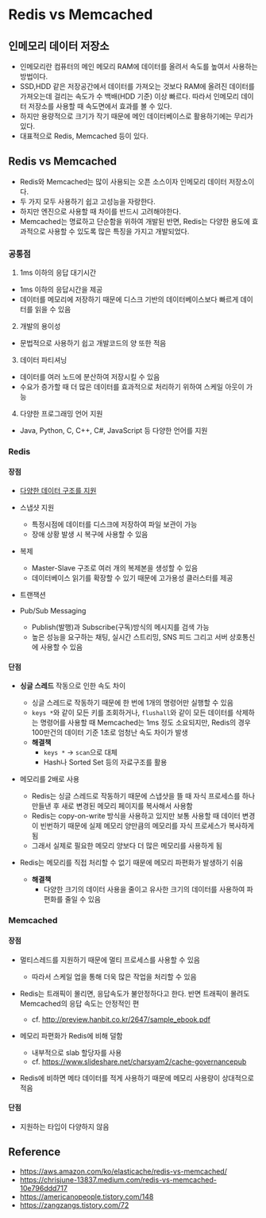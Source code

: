 # Redis vs Memcached

## 인메모리 데이터 저장소
- 인메모리란 컴퓨터의 메인 메모리 RAM에 데이터를 올려서 속도를 높여서 사용하는 방법이다.
- SSD,HDD 같은 저장공간에서 데이터를 가져오는 것보다 RAM에 올려진 데이터를 가져오는데 걸리는 속도가 수 백배(HDD 기준) 이상 빠르다. 따라서 인메모리 데이터 저장소를 사용할 때 속도면에서 효과를 볼 수 있다.
- 하지만 용량적으로 크기가 작기 때문에 메인 데이터베이스로 활용하기에는 무리가 있다.
- 대표적으로 Redis, Memcached 등이 있다.

## Redis vs Memcached
- Redis와 Memcached는 많이 사용되는 오픈 소스이자 인메모리 데이터 저장소이다.
- 두 가지 모두 사용하기 쉽고 고성능을 자랑한다.
- 하지만 엔진으로 사용할 때 차이를 반드시 고려해야한다.
- Memcached는 명료하고 단순함을 위하여 개발된 반면, Redis는 다양한 용도에 효과적으로 사용할 수 있도록 많은 특징을 가지고 개발되었다.

### 공통점
1. 1ms 이하의 응답 대기시간
- 1ms 이하의 응답시간을 제공
- 데이터를 메모리에 저장하기 때문에 디스크 기반의 데이터베이스보다 빠르게 데이터를 읽을 수 있음

2. 개발의 용이성
- 문법적으로 사용하기 쉽고 개발코드의 양 또한 적음

3. 데이터 파티셔닝
- 데이터를 여러 노드에 분산하여 저장시킬 수 있음
- 수요가 증가할 때 더 많은 데이터를 효과적으로 처리하기 위하여 스케일 아웃이 가능

4. 다양한 프로그래밍 언어 지원
- Java, Python, C, C++, C#, JavaScript 등 다양한 언어를 지원

### Redis
#### 장점
- [다양한 데이터 구조를 지원](https://github.com/ruthetum/study/tree/main/redis#2-redis-%EB%8D%B0%EC%9D%B4%ED%84%B0-%ED%83%80%EC%9E%85-%ED%99%9C%EC%9A%A9%ED%95%98%EA%B8%B0)

- 스냅샷 지원
    - 특정시점에 데이터를 디스크에 저장하여 파일 보관이 가능
    - 장애 상황 발생 시 복구에 사용할 수 있음

- 복제
    - Master-Slave 구조로 여러 개의 복제본을 생성할 수 있음
    - 데이터베이스 읽기를 확장할 수 있기 때문에 고가용성 클러스터를 제공

- 트랜잭션

- Pub/Sub Messaging
    - Publish(발행)과 Subscribe(구독)방식의 메시지를 검색 가능
    - 높은 성능을 요구하는 채팅, 실시간 스트리밍, SNS 피드 그리고 서버 상호통신에 사용할 수 있음

#### 단점
- **싱글 스레드** 작동으로 인한 속도 차이
    - 싱글 스레드로 작동하기 때문에 한 번에 1개의 명령어만 실행할 수 있음
    - `keys *`와 같이 모든 키를 조회하거나, `flushall`와 같이 모든 데이터를 삭제하는 명령어를 사용할 때 Memcached는 1ms 정도 소요되지만, Redis의 경우 100만건의 데이터 기준 1초로 엄청난 속도 차이가 발생
    - **해결책**
        - `keys *` → `scan`으로 대체
        - Hash나 Sorted Set 등의 자료구조를 활용

- 메모리를 2배로 사용
    - Redis는 싱글 스레드로 작동하기 때문에 스냅샷을 뜰 때 자식 프로세스를 하나 만들낸 후 새로 변경된 메모리 페이지를 복사해서 사용함
    - Redis는 copy-on-write 방식을 사용하고 있지만 보통 사용할 때 데이터 변경이 빈번하기 때문에 실제 메모리 양만큼의 메모리를 자식 프로세스가 복사하게 됨
    - 그래서 실제로 필요한 메모리 양보다 더 많은 메모리를 사용하게 됨

- Redis는 메모리를 직접 처리할 수 없기 때문에 메모리 파편화가 발생하기 쉬움
    - **해결책**
        - 다양한 크기의 데이터 사용을 줄이고 유사한 크기의 데이터를 사용하여 파편화를 줄일 수 있음

### Memcached
#### 장점
- 멀티스레드를 지원하기 때문에 멀티 프로세스를 사용할 수 있음
    - 따라서 스케일 업을 통해 더욱 많은 작업을 처리할 수 있음

- Redis는 트래픽이 몰리면, 응답속도가 불안정하다고 한다. 반면 트래픽이 몰려도 Memcached의 응답 속도는 안정적인 편
    - cf. http://preview.hanbit.co.kr/2647/sample_ebook.pdf

- 메모리 파편화가 Redis에 비해 덜함
    - 내부적으로 slab 할당자를 사용
    - cf. https://www.slideshare.net/charsyam2/cache-governancepub

- Redis에 비하면 메타 데이터를 적게 사용하기 때문에 메모리 사용량이 상대적으로 적음

#### 단점
- 지원하는 타입이 다양하지 않음

## Reference
- https://aws.amazon.com/ko/elasticache/redis-vs-memcached/
- https://chrisjune-13837.medium.com/redis-vs-memcached-10e796ddd717
- https://americanopeople.tistory.com/148
- https://zangzangs.tistory.com/72
